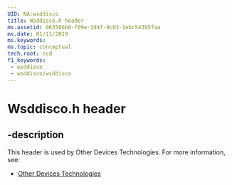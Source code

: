 ```yaml
---
UID: NA:wsddisco
title: Wsddisco.h header
ms.assetid: 063566b8-f09e-3d4f-9c03-1ebc54395faa
ms.date: 01/11/2019
ms.keywords: 
ms.topic: conceptual
tech.root: ncd
f1_keywords:
 - wsddisco
 - wsddisco/wsddisco
---
```


# Wsddisco.h header


## -description

This header is used by Other Devices Technologies. For more information, see:

- [Other Devices Technologies](../_ncd/index.md)

